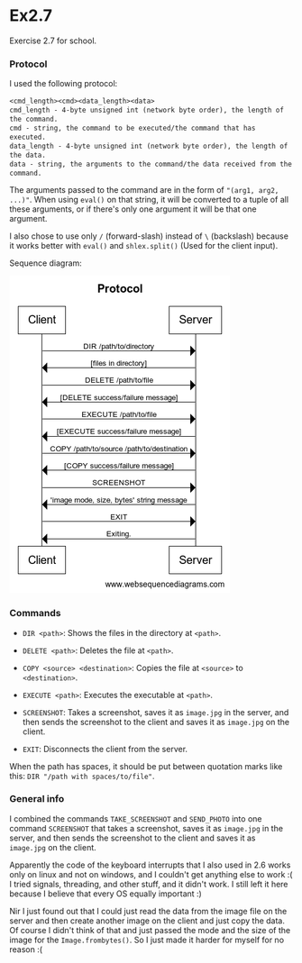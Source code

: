 # Ex2.7
Exercise 2.7 for school.


### Protocol

I used the following protocol:

    <cmd_length><cmd><data_length><data>
    cmd_length - 4-byte unsigned int (network byte order), the length of the command.
    cmd - string, the command to be executed/the command that has executed.
    data_length - 4-byte unsigned int (network byte order), the length of the data.
    data - string, the arguments to the command/the data received from the command.
The arguments passed to the command are in the form of `"(arg1, arg2, ...)"`. When using `eval()` on that string, it
will be converted to a tuple of all these arguments, or if there's only one argument it will be that one argument.

I also chose to use only `/` (forward-slash) instead of `\​` (backslash) because it works better with `eval()` and
`shlex.split()` (Used for the client input).

Sequence diagram:

![sequence diagram](protocol.png)

### Commands

- `DIR <path>`: Shows the files in the directory at `<path>`.

- `DELETE <path>`: Deletes the file at `<path>`.

- `COPY <source> <destination>`: Copies the file at `<source>` to `<destination>`.

- `EXECUTE <path>`: Executes the executable at `<path>`.

- `SCREENSHOT`: Takes a screenshot, saves
it as `image.jpg` in the server, and then sends the screenshot to the client and saves it as `image.jpg` on the client.

- `EXIT`: Disconnects the client from the server.

When the path has spaces, it should be put between quotation marks like this: `DIR "/path with spaces/to/file"`.

### General info

I combined the commands `TAKE_SCREENSHOT` and `SEND_PHOTO` into one command `SCREENSHOT` that takes a screenshot, saves
it as `image.jpg` in the server, and then sends the screenshot to the client and saves it as `image.jpg` on the client.

Apparently the code of the keyboard interrupts that I also used in 2.6 works only on linux and not on windows, and I couldn't get anything else to work :( I tried signals, threading, and other stuff, and it didn't work. I still left it here because I believe that every OS equally important :)

Nir I just found out that I could just read the data from the image file on the server and then create another image on the client and just copy the data. Of course I didn't think of that and just passed the mode and the size of the image for the `Image.frombytes()`. So I just made it harder for myself for no reason :(
